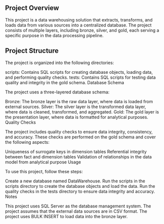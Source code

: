 ## Project Overview

This project is a data warehousing solution that extracts, transforms, and loads data from various sources into a centralized database. The project consists of multiple layers, including bronze, silver, and gold, each serving a specific purpose in the data processing pipeline.

## Project Structure

The project is organized into the following directories:

scripts: Contains SQL scripts for creating database objects, loading data, and performing quality checks.
tests: Contains SQL scripts for testing data quality and integrity in the gold schema.
Database Schema

The project uses a three-layered database schema:

Bronze: The bronze layer is the raw data layer, where data is loaded from external sources.
Silver: The silver layer is the transformed data layer, where data is cleaned, transformed, and aggregated.
Gold: The gold layer is the presentation layer, where data is formatted for analytical purposes.
Quality Checks

The project includes quality checks to ensure data integrity, consistency, and accuracy. These checks are performed on the gold schema and cover the following aspects:

Uniqueness of surrogate keys in dimension tables
Referential integrity between fact and dimension tables
Validation of relationships in the data model from analytical purpose
Usage

To use this project, follow these steps:

Create a new database named DataWarehouse.
Run the scripts in the scripts directory to create the database objects and load the data.
Run the quality checks in the tests directory to ensure data integrity and accuracy.
Notes

This project uses SQL Server as the database management system.
The project assumes that the external data sources are in CSV format.
The project uses BULK INSERT to load data into the bronze layer.